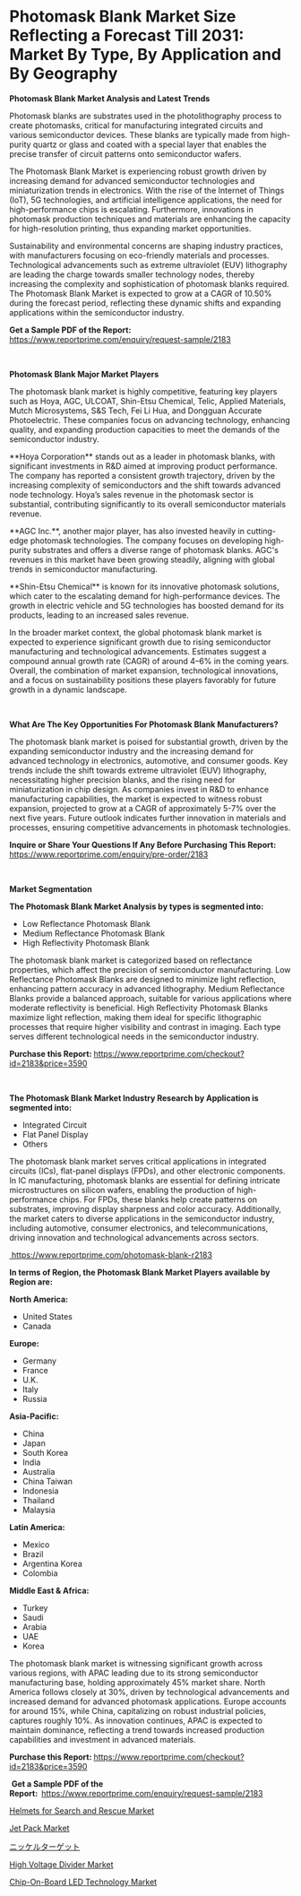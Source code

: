 <p><h1>Photomask Blank Market Size Reflecting a Forecast Till 2031: Market By Type, By Application and By Geography</h1></p><p><strong>Photomask Blank Market Analysis and Latest Trends</strong></p>
<p><p>Photomask blanks are substrates used in the photolithography process to create photomasks, critical for manufacturing integrated circuits and various semiconductor devices. These blanks are typically made from high-purity quartz or glass and coated with a special layer that enables the precise transfer of circuit patterns onto semiconductor wafers.</p><p>The Photomask Blank Market is experiencing robust growth driven by increasing demand for advanced semiconductor technologies and miniaturization trends in electronics. With the rise of the Internet of Things (IoT), 5G technologies, and artificial intelligence applications, the need for high-performance chips is escalating. Furthermore, innovations in photomask production techniques and materials are enhancing the capacity for high-resolution printing, thus expanding market opportunities. </p><p>Sustainability and environmental concerns are shaping industry practices, with manufacturers focusing on eco-friendly materials and processes. Technological advancements such as extreme ultraviolet (EUV) lithography are leading the charge towards smaller technology nodes, thereby increasing the complexity and sophistication of photomask blanks required. The Photomask Blank Market is expected to grow at a CAGR of 10.50% during the forecast period, reflecting these dynamic shifts and expanding applications within the semiconductor industry.</p></p>
<p><strong>Get a Sample PDF of the Report:&nbsp;</strong> <a href="https://www.reportprime.com/enquiry/request-sample/2183">https://www.reportprime.com/enquiry/request-sample/2183</a></p>
<p>&nbsp;</p>
<p><strong>Photomask Blank Major Market Players</strong></p>
<p><p>The photomask blank market is highly competitive, featuring key players such as Hoya, AGC, ULCOAT, Shin-Etsu Chemical, Telic, Applied Materials, Mutch Microsystems, S&S Tech, Fei Li Hua, and Dongguan Accurate Photoelectric. These companies focus on advancing technology, enhancing quality, and expanding production capacities to meet the demands of the semiconductor industry.</p><p>**Hoya Corporation** stands out as a leader in photomask blanks, with significant investments in R&D aimed at improving product performance. The company has reported a consistent growth trajectory, driven by the increasing complexity of semiconductors and the shift towards advanced node technology. Hoya’s sales revenue in the photomask sector is substantial, contributing significantly to its overall semiconductor materials revenue.</p><p>**AGC Inc.**, another major player, has also invested heavily in cutting-edge photomask technologies. The company focuses on developing high-purity substrates and offers a diverse range of photomask blanks. AGC's revenues in this market have been growing steadily, aligning with global trends in semiconductor manufacturing.</p><p>**Shin-Etsu Chemical** is known for its innovative photomask solutions, which cater to the escalating demand for high-performance devices. The growth in electric vehicle and 5G technologies has boosted demand for its products, leading to an increased sales revenue.</p><p>In the broader market context, the global photomask blank market is expected to experience significant growth due to rising semiconductor manufacturing and technological advancements. Estimates suggest a compound annual growth rate (CAGR) of around 4–6% in the coming years. Overall, the combination of market expansion, technological innovations, and a focus on sustainability positions these players favorably for future growth in a dynamic landscape.</p></p>
<p>&nbsp;</p>
<p><strong>What Are The Key Opportunities For Photomask Blank Manufacturers?</strong></p>
<p><p>The photomask blank market is poised for substantial growth, driven by the expanding semiconductor industry and the increasing demand for advanced technology in electronics, automotive, and consumer goods. Key trends include the shift towards extreme ultraviolet (EUV) lithography, necessitating higher precision blanks, and the rising need for miniaturization in chip design. As companies invest in R&D to enhance manufacturing capabilities, the market is expected to witness robust expansion, projected to grow at a CAGR of approximately 5-7% over the next five years. Future outlook indicates further innovation in materials and processes, ensuring competitive advancements in photomask technologies.</p></p>
<p><strong>Inquire or Share Your Questions If Any Before Purchasing This Report:</strong> <a href="https://www.reportprime.com/enquiry/pre-order/2183">https://www.reportprime.com/enquiry/pre-order/2183</a></p>
<p>&nbsp;</p>
<p><strong>Market Segmentation</strong></p>
<p><strong>The Photomask Blank Market Analysis by types is segmented into:</strong></p>
<p><ul><li>Low Reflectance Photomask Blank</li><li>Medium Reflectance Photomask Blank</li><li>High Reflectivity Photomask Blank</li></ul></p>
<p><p>The photomask blank market is categorized based on reflectance properties, which affect the precision of semiconductor manufacturing. Low Reflectance Photomask Blanks are designed to minimize light reflection, enhancing pattern accuracy in advanced lithography. Medium Reflectance Blanks provide a balanced approach, suitable for various applications where moderate reflectivity is beneficial. High Reflectivity Photomask Blanks maximize light reflection, making them ideal for specific lithographic processes that require higher visibility and contrast in imaging. Each type serves different technological needs in the semiconductor industry.</p></p>
<p><strong>Purchase this Report:&nbsp;</strong><a href="https://www.reportprime.com/checkout?id=2183&price=3590">https://www.reportprime.com/checkout?id=2183&price=3590</a></p>
<p>&nbsp;</p>
<p><strong>The Photomask Blank Market Industry Research by Application is segmented into:</strong></p>
<p><ul><li>Integrated Circuit</li><li>Flat Panel Display</li><li>Others</li></ul></p>
<p><p>The photomask blank market serves critical applications in integrated circuits (ICs), flat-panel displays (FPDs), and other electronic components. In IC manufacturing, photomask blanks are essential for defining intricate microstructures on silicon wafers, enabling the production of high-performance chips. For FPDs, these blanks help create patterns on substrates, improving display sharpness and color accuracy. Additionally, the market caters to diverse applications in the semiconductor industry, including automotive, consumer electronics, and telecommunications, driving innovation and technological advancements across sectors.</p></p>
<p><a href="https://www.reportprime.com/photomask-blank-r2183">&nbsp;https://www.reportprime.com/photomask-blank-r2183</a></p>
<p><strong>In terms of Region, the Photomask Blank Market Players available by Region are:</strong></p>
<p>
    <p> <strong> North America: </strong>
        <ul>
            <li>United States</li>
            <li>Canada</li>
        </ul>
        </p> 
    <p> <strong> Europe: </strong>
        <ul>
            <li>Germany</li>
            <li>France</li>
            <li>U.K.</li>
            <li>Italy</li>
            <li>Russia</li>
        </ul>
        </p> 
    <p> <strong> Asia-Pacific: </strong>
        <ul>
            <li>China</li>
            <li>Japan</li>
            <li>South Korea</li>
            <li>India</li>
            <li>Australia</li>
            <li>China Taiwan</li>
            <li>Indonesia</li>
            <li>Thailand</li>
            <li>Malaysia</li>
        </ul>
        </p> 
    <p> <strong> Latin America: </strong>
        <ul>
            <li>Mexico</li>
            <li>Brazil</li>
            <li>Argentina Korea</li>
            <li>Colombia</li>
        </ul>
        </p> 
    <p> <strong> Middle East & Africa: </strong>
        <ul>
            <li>Turkey</li>
            <li>Saudi</li>
            <li>Arabia</li>
            <li>UAE</li>
            <li>Korea</li>
        </ul>
    </p>
    </p>
<p><p>The photomask blank market is witnessing significant growth across various regions, with APAC leading due to its strong semiconductor manufacturing base, holding approximately 45% market share. North America follows closely at 30%, driven by technological advancements and increased demand for advanced photomask applications. Europe accounts for around 15%, while China, capitalizing on robust industrial policies, captures roughly 10%. As innovation continues, APAC is expected to maintain dominance, reflecting a trend towards increased production capabilities and investment in advanced materials.</p></p>
<p><strong>Purchase this Report: </strong><a href="https://www.reportprime.com/checkout?id=2183&price=3590">https://www.reportprime.com/checkout?id=2183&price=3590</a></p>
<p>&nbsp;<strong>Get a Sample PDF of the Report:&nbsp;&nbsp;</strong><a href="https://www.reportprime.com/enquiry/request-sample/2183">https://www.reportprime.com/enquiry/request-sample/2183</a></p>
<p><strong></strong></p>
<p><p><a href="https://issuu.com/reportprime-2/docs/helmets-for-search-and-rescue-marke_e59faa06b96b8c">Helmets for Search and Rescue Market</a></p><p><a href="https://www.linkedin.com/pulse/navigating-jet-pack-market-expert-analysis-forecast-period-aijxf?trackingId=vquxkAJdSVyU5sv2HAXbCQ%3D%3D">Jet Pack Market</a></p><p><a href="https://medium.com/@dressleredward/%E3%83%8B%E3%83%83%E3%82%B1%E3%83%AB%E3%81%AE%E3%82%BF%E3%83%BC%E3%82%B2%E3%83%83%E3%83%88%E3%83%9E%E3%83%BC%E3%82%B1%E3%83%83%E3%83%88%E3%83%88%E3%83%AC%E3%83%B3%E3%83%89-%E5%B8%82%E5%A0%B4%E3%82%BB%E3%82%B0%E3%83%A1%E3%83%B3%E3%83%86%E3%83%BC%E3%82%B7%E3%83%A7%E3%83%B3%E3%81%AE%E8%A9%B3%E7%B4%B0%E3%81%AA%E7%A0%94%E7%A9%B6%E3%81%A8%E6%96%B0%E8%88%88%E3%83%88%E3%83%AC%E3%83%B3%E3%83%89%E3%81%AE%E9%87%8D%E8%A6%81%E6%80%A7%E3%81%AE%E5%88%86%E6%9E%90-29798dd75e43">ニッケルターゲット</a></p><p><a href="https://www.linkedin.com/pulse/market-leaders-laggards-global-high-voltage-divider-trends-kxnbe?trackingId=cA08Rw4jQBGSKYOLhyPJPQ%3D%3D">High Voltage Divider Market</a></p><p><a href="https://medium.com/@broderickleannon/insights-into-the-chip-on-board-led-technology-market-market-players-market-size-geographical-b50b6163837e">Chip-On-Board LED Technology Market</a></p></p>